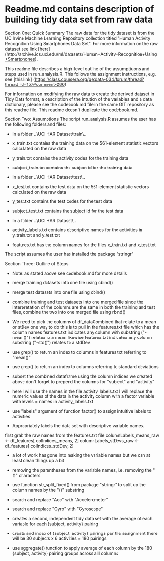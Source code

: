 # Readme.md contains description of building tidy data set from raw data 

 Section One: Quick Summary
The raw data for the tidy dataset is from the UC Irvine Machine Learning Repository collection titled "Human Activity Recognition Using Smartphones Data Set". For more information on the raw dataset see link [here] (http://archive.ics.uci.edu/ml/datasets/Human+Activity+Recognition+Using+Smartphones).

This readme file describes a high-level outline of the assumptiuons and steps used in run_analysis.R. This follows the assignment instructions, e.g. see [this link] (https://class.coursera.org/getdata-034/forum/thread?thread_id=157#comment-286)

For information on modifying the raw data to create the derived dataset in Tidy Data format, a description of the intution of the variables and a data dictionary, please see the codebook.md file in the same GIT repository as this readme file. This readme doesn't duplicate the codebook.md. 

 Section Two: Assumptions
The script run_analysis.R assumes the user has the following folders and files:

- In a folder ..\\UCI HAR Dataset\\train\\..
- x_train.txt contains the training data on the 561-element statistic vectors calculated on the raw data  
- y_train.txt contains the activity codes for the training data
- subject_train.txt contains the subject id for the training data


- In a folder ..\\UCI HAR Dataset\\test\\..
- x_test.txt contains the test data on the 561-element statistic vectors calculated on the raw data  
- y_test.txt contains the test codes for the test data
- subject_test.txt contains the subject id for the test data


- In a folder ..\\UCI HAR Dataset\\..
- activity_labels.txt contains descriptive names for the activities in y_train.txt and y_test.txt
- features.txt has the column names for the files x_train.txt and x_test.txt

The script assumes the user has installed the package "stringr"

Section Three: Outline of Steps
- Note: as stated above see codebook.md for more details

-  merge training datasets into one file using cbind()

-  merge test datasets into one file using cbind()

- combine training and test datasets into one merged file
 since the interpretation of the columns are the same in both the training and 
 test files, combine the two into one merged file using rbind()


- We need to pick the columns of df_dataCombined that relate to a mean or stDev
 one way to do this is to pull in the features.txt file which has the column names
 features.txt indicates any column with substring ("-mean()") relates to a mean
 likewise features.txt indicates any column substring ("-std()") relates to a stdDev


-  use grep() to return an index to columns in features.txt referring to "mean()"

-  use grep() to return an index to columns referring to standard deviations


-  subset the combined dataframe using the column indices we created above
 don't forget to prepend the columns for "subject" and "activity"


-  here I will use the names in the file activity_labels.txt
 I will replace the numeric values of the data in the activity column with a
 factor variable with levels = names in activity_labels.txt

-  use "labels" argument of function factor() to assign intuitive labels to activities

-  Appropriately labels the data set with descriptive variable names. 

 first grab the raw names from the features.txt file
columnLabels_means_raw <- df_features[ colIndices_means, 2]
columnLabels_stDevs_raw <- df_features[ colIndices_stdDev, 2]

-  a lot of work has gone into making the variable  names
 but we can at least clean things up a bit

- removing the parentheses from 
 the variable names, i.e. removing the  "()" characters
 
- use function str_split_fixed() from package "stringr" to split up the column 
 names by the "()" substring

-  search and replace "Acc" with "Accelerometer"

-  search and replace "Gyro" with "Gyroscope"

-  creates a second, independent tidy data set with the average of each variable 
 for each {subject, activity} pairing

- create and index of {subject, activity} pairings per the assignment
 there will be 30 subjects x 6 activities = 180 pairings

-  use aggregate() function to apply average of each column by the 180
 {subject, activity} pairing groups across alll columns
